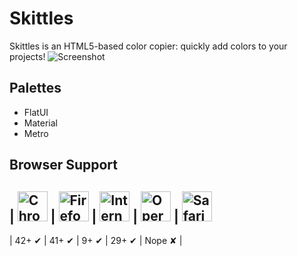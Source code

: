# Skittles

Skittles is an HTML5-based color copier: quickly add colors to your projects!
![Screenshot](http://joemainwaring.com/skittles/img/screenshot.png)

## Palettes
- FlatUI
- Material
- Metro

## Browser Support
| <img src="https://joemainwaring.com/skittles/img/chrome.png" width="48px" height="48px" alt="Chrome"> | <img src="https://joemainwaring.com/skittles/img/firefox.png" width="48px" height="48px" alt="Firefox"> | <img src="https://joemainwaring.com/skittles/img/ie.png" width="48px" height="48px" alt="Internet Explorer"> | <img src="https://joemainwaring.com/skittles/img/opera.png" width="48px" height="48px" alt="Opera"> | <img src="https://joemainwaring.com/skittles/img/safari.png" width="48px" height="48px" alt="Safari">
---
| 42+ ✔ | 41+ ✔ | 9+ ✔ | 29+ ✔ | Nope ✘ |